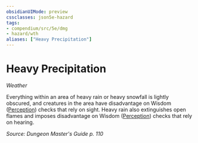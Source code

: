 ```yaml
---
obsidianUIMode: preview
cssclasses: json5e-hazard
tags:
- compendium/src/5e/dmg
- hazard/wth
aliases: ["Heavy Precipitation"]
---
```

# Heavy Precipitation
*Weather*  

Everything within an area of heavy rain or heavy snowfall is lightly obscured, and creatures in the area have disadvantage on Wisdom ([Perception](z_compendium/rules/skills.md#Perception)) checks that rely on sight. Heavy rain also extinguishes open flames and imposes disadvantage on Wisdom ([Perception](z_compendium/rules/skills.md#Perception)) checks that rely on hearing.

*Source: Dungeon Master's Guide p. 110*